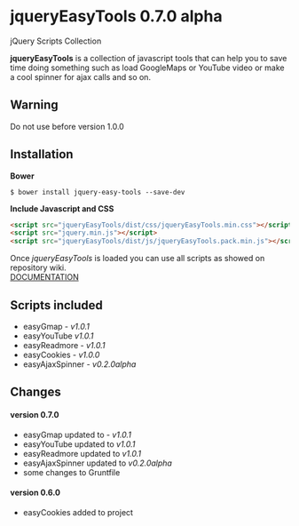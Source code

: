 # jqueryEasyTools 0.7.0 alpha
jQuery Scripts Collection

**jqueryEasyTools** is a collection of javascript tools that can help you to save time doing something such as load GoogleMaps or YouTube video or make a cool spinner for ajax calls and so on.

## Warning
Do not use before version 1.0.0 

## Installation

**Bower**
```
$ bower install jquery-easy-tools --save-dev
```

**Include Javascript and CSS**
```html
<script src="jqueryEasyTools/dist/css/jqueryEasyTools.min.css"></script>
<script src="jquery.min.js"></script>
<script src="jqueryEasyTools/dist/js/jqueryEasyTools.pack.min.js"></script>
```

Once *jqueryEasyTools* is loaded you can use all scripts as showed on repository wiki.<br>
[DOCUMENTATION](https://github.com/Gix075/jqueryEasyTools/wiki)

## Scripts included

* easyGmap - _v1.0.1_
* easyYouTube _v1.0.1_
* easyReadmore - _v1.0.1_
* easyCookies - _v1.0.0_
* easyAjaxSpinner - _v0.2.0alpha_

## Changes

#### version 0.7.0
* easyGmap updated to - _v1.0.1_
* easyYouTube updated to _v1.0.1_
* easyReadmore updated to _v1.0.1_
* easyAjaxSpinner updated to _v0.2.0alpha_
* some changes to Gruntfile

#### version 0.6.0
* easyCookies added to project